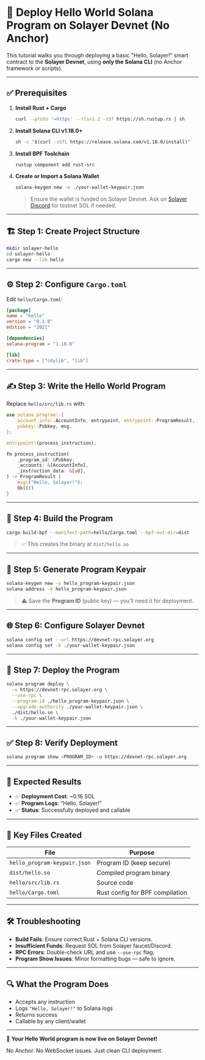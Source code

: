 # 🚀 Deploy Hello World Solana Program on Solayer Devnet (No Anchor)

This tutorial walks you through deploying a basic "Hello, Solayer!" smart contract to the **Solayer Devnet**, using **only the Solana CLI** (no Anchor framework or scripts).

---

## ✅ Prerequisites

1. **Install Rust + Cargo**
   ```bash
   curl --proto '=https' --tlsv1.2 -sSf https://sh.rustup.rs | sh
   ```

2. **Install Solana CLI v1.18.0+**
   ```bash
   sh -c "$(curl -sSfL https://release.solana.com/v1.18.0/install)"
   ```

3. **Install BPF Toolchain**
   ```bash
   rustup component add rust-src
   ```

4. **Create or Import a Solana Wallet**
   ```bash
   solana-keygen new -o ./your-wallet-keypair.json
   ```

   > Ensure the wallet is funded on Solayer Devnet. Ask on [Solayer Discord](https://discord.gg/solana) for testnet SOL if needed.

---

## 🏗️ Step 1: Create Project Structure

```bash
mkdir solayer-hello
cd solayer-hello
cargo new --lib hello
```

---

## ⚙️ Step 2: Configure `Cargo.toml`

Edit `hello/Cargo.toml`:

```toml
[package]
name = "hello"
version = "0.1.0"
edition = "2021"

[dependencies]
solana-program = "1.18.0"

[lib]
crate-type = ["cdylib", "lib"]
```

---

## ✍️ Step 3: Write the Hello World Program

Replace `hello/src/lib.rs` with:

```rust
use solana_program::{
    account_info::AccountInfo, entrypoint, entrypoint::ProgramResult,
    pubkey::Pubkey, msg,
};

entrypoint!(process_instruction);

fn process_instruction(
    _program_id: &Pubkey,
    _accounts: &[AccountInfo],
    _instruction_data: &[u8],
) -> ProgramResult {
    msg!("Hello, Solayer!");
    Ok(())
}
```

---

## 🧱 Step 4: Build the Program

```bash
cargo build-bpf --manifest-path=hello/Cargo.toml --bpf-out-dir=dist
```

> ✅ This creates the binary at `dist/hello.so`

---

## 🔑 Step 5: Generate Program Keypair

```bash
solana-keygen new -o hello_program-keypair.json
solana address -k hello_program-keypair.json
```

> ⚠️ Save the **Program ID** (public key) — you’ll need it for deployment.

---

## 🌐 Step 6: Configure Solayer Devnet

```bash
solana config set --url https://devnet-rpc.solayer.org
solana config set -k ./your-wallet-keypair.json
```

---

## 🚀 Step 7: Deploy the Program

```bash
solana program deploy \
  -u https://devnet-rpc.solayer.org \
  --use-rpc \
  --program-id ./hello_program-keypair.json \
  --upgrade-authority ./your-wallet-keypair.json \
  ./dist/hello.so \
  -k ./your-wallet-keypair.json
```

---

## ✅ Step 8: Verify Deployment

```bash
solana program show <PROGRAM_ID> -u https://devnet-rpc.solayer.org
```

---

## 📝 Expected Results

- ✅ **Deployment Cost**: ~0.16 SOL
- ✅ **Program Logs**: “Hello, Solayer!”
- ✅ **Status**: Successfully deployed and callable

---

## 📁 Key Files Created

| File                           | Purpose                          |
|--------------------------------|----------------------------------|
| `hello_program-keypair.json`  | Program ID (keep secure)         |
| `dist/hello.so`               | Compiled program binary          |
| `hello/src/lib.rs`            | Source code                      |
| `hello/Cargo.toml`            | Rust config for BPF compilation  |

---

## 🛠️ Troubleshooting

- **Build Fails**: Ensure correct Rust + Solana CLI versions.
- **Insufficient Funds**: Request SOL from Solayer faucet/Discord.
- **RPC Errors**: Double-check URL and use `--use-rpc` flag.
- **Program Show Issues**: Minor formatting bugs — safe to ignore.

---

## 🔍 What the Program Does

- Accepts any instruction
- Logs `"Hello, Solayer!"` to Solana logs
- Returns success
- Callable by any client/wallet

---

🎉 **Your Hello World program is now live on Solayer Devnet!**

No Anchor. No WebSocket issues. Just clean CLI deployment.
